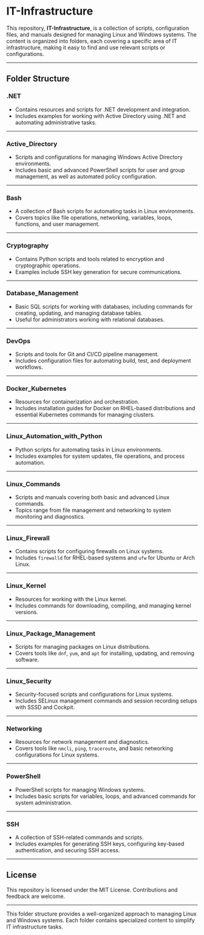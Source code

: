 # IT-Infrastructure

This repository, **IT-Infrastructure**, is a collection of scripts, configuration files, and manuals designed for managing Linux and Windows systems. The content is organized into folders, each covering a specific area of IT infrastructure, making it easy to find and use relevant scripts or configurations.

---

## **Folder Structure**

### **.NET**
- Contains resources and scripts for .NET development and integration.
- Includes examples for working with Active Directory using .NET and automating administrative tasks.

---

### **Active_Directory**
- Scripts and configurations for managing Windows Active Directory environments.
- Includes basic and advanced PowerShell scripts for user and group management, as well as automated policy configuration.

---

### **Bash**
- A collection of Bash scripts for automating tasks in Linux environments.
- Covers topics like file operations, networking, variables, loops, functions, and user management.

---

### **Cryptography**
- Contains Python scripts and tools related to encryption and cryptographic operations.
- Examples include SSH key generation for secure communications.

---

### **Database_Management**
- Basic SQL scripts for working with databases, including commands for creating, updating, and managing database tables.
- Useful for administrators working with relational databases.

---

### **DevOps**
- Scripts and tools for Git and CI/CD pipeline management.
- Includes configuration files for automating build, test, and deployment workflows.

---

### **Docker_Kubernetes**
- Resources for containerization and orchestration.
- Includes installation guides for Docker on RHEL-based distributions and essential Kubernetes commands for managing clusters.

---

### **Linux_Automation_with_Python**
- Python scripts for automating tasks in Linux environments.
- Includes examples for system updates, file operations, and process automation.

---

### **Linux_Commands**
- Scripts and manuals covering both basic and advanced Linux commands.
- Topics range from file management and networking to system monitoring and diagnostics.

---

### **Linux_Firewall**
- Contains scripts for configuring firewalls on Linux systems.
- Includes `firewalld` for RHEL-based systems and `ufw` for Ubuntu or Arch Linux.

---

### **Linux_Kernel**
- Resources for working with the Linux kernel.
- Includes commands for downloading, compiling, and managing kernel versions.

---

### **Linux_Package_Management**
- Scripts for managing packages on Linux distributions.
- Covers tools like `dnf`, `yum`, and `apt` for installing, updating, and removing software.

---

### **Linux_Security**
- Security-focused scripts and configurations for Linux systems.
- Includes SELinux management commands and session recording setups with SSSD and Cockpit.

---

### **Networking**
- Resources for network management and diagnostics.
- Covers tools like `nmcli`, `ping`, `traceroute`, and basic networking configurations for Linux systems.

---

### **PowerShell**
- PowerShell scripts for managing Windows systems.
- Includes basic scripts for variables, loops, and advanced commands for system administration.

---

### **SSH**
- A collection of SSH-related commands and scripts.
- Includes examples for generating SSH keys, configuring key-based authentication, and securing SSH access.

---

## **License**
This repository is licensed under the MIT License. Contributions and feedback are welcome.

---

This folder structure provides a well-organized approach to managing Linux and Windows systems. Each folder contains specialized content to simplify IT infrastructure tasks.
